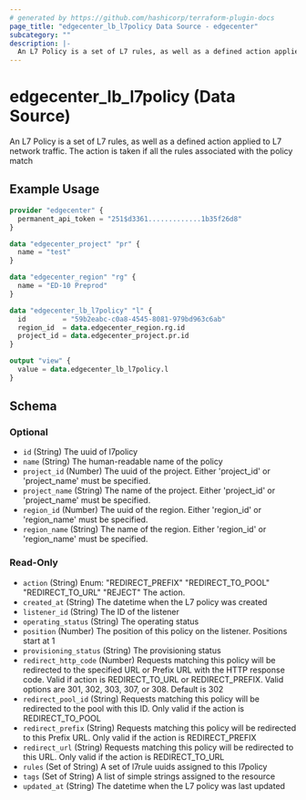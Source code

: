 ```yaml
---
# generated by https://github.com/hashicorp/terraform-plugin-docs
page_title: "edgecenter_lb_l7policy Data Source - edgecenter"
subcategory: ""
description: |-
  An L7 Policy is a set of L7 rules, as well as a defined action applied to L7 network traffic. The action is taken if all the rules associated with the policy match
---
```


# edgecenter_lb_l7policy (Data Source)

An L7 Policy is a set of L7 rules, as well as a defined action applied to L7 network traffic. The action is taken if all the rules associated with the policy match

## Example Usage

```terraform
provider "edgecenter" {
  permanent_api_token = "251$d3361.............1b35f26d8"
}

data "edgecenter_project" "pr" {
  name = "test"
}

data "edgecenter_region" "rg" {
  name = "ED-10 Preprod"
}

data "edgecenter_lb_l7policy" "l" {
  id         = "59b2eabc-c0a8-4545-8081-979bd963c6ab"
  region_id  = data.edgecenter_region.rg.id
  project_id = data.edgecenter_project.pr.id
}

output "view" {
  value = data.edgecenter_lb_l7policy.l
}
```

<!-- schema generated by tfplugindocs -->
## Schema

### Optional

- `id` (String) The uuid of l7policy
- `name` (String) The human-readable name of the policy
- `project_id` (Number) The uuid of the project. Either 'project_id' or 'project_name' must be specified.
- `project_name` (String) The name of the project. Either 'project_id' or 'project_name' must be specified.
- `region_id` (Number) The uuid of the region. Either 'region_id' or 'region_name' must be specified.
- `region_name` (String) The name of the region. Either 'region_id' or 'region_name' must be specified.

### Read-Only

- `action` (String) Enum: "REDIRECT_PREFIX" "REDIRECT_TO_POOL" "REDIRECT_TO_URL" "REJECT"
The action.
- `created_at` (String) The datetime when the L7 policy was created
- `listener_id` (String) The ID of the listener
- `operating_status` (String) The operating status
- `position` (Number) The position of this policy on the listener. Positions start at 1
- `provisioning_status` (String) The provisioning status
- `redirect_http_code` (Number) Requests matching this policy will be redirected to the specified URL or Prefix URL with the HTTP response code. Valid if action is REDIRECT_TO_URL or REDIRECT_PREFIX. Valid options are 301, 302, 303, 307, or 308. Default is 302
- `redirect_pool_id` (String) Requests matching this policy will be redirected to the pool with this ID. Only valid if the action is REDIRECT_TO_POOL
- `redirect_prefix` (String) Requests matching this policy will be redirected to this Prefix URL. Only valid if the action is REDIRECT_PREFIX
- `redirect_url` (String) Requests matching this policy will be redirected to this URL. Only valid if the action is REDIRECT_TO_URL
- `rules` (Set of String) A set of l7rule uuids assigned to this l7policy
- `tags` (Set of String) A list of simple strings assigned to the resource
- `updated_at` (String) The datetime when the L7 policy was last updated
